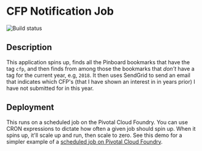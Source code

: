 # CFP Notification Job

![Build status](https://github.com/this-week-in/cfp-notification-job/workflows/CI/badge.svg)

## Description

This application spins up, finds all the Pinboard bookmarks that have the tag `cfp`, and then finds from among those the bookmarks that _don't_ have a tag for the current year, e.g, `2018`. It then uses SendGrid to send an email that indicates which CFP's (that I have shown an interest in in years prior) I have not submitted for in this year. 

## Deployment

This runs on a scheduled job on the Pivotal Cloud Foundry. You can use CRON expressions to dictate how often a given job should spin up. When it spins up, it'll scale up and run, then scale to zero. See this demo for a simpler example of a [scheduled job on Pivotal Cloud Foundry](https://github.com/joshlong/cf-task-demo).

